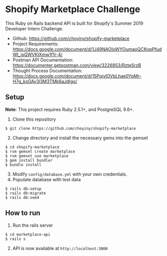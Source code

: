 # Shopify Marketplace Challenge
This Ruby on Rails backend API is built for Shopify's Summer 2019 Developer Intern Challenge.

- Github: https://github.com/choyiny/shopify-marketplace
- Project Requirements: https://docs.google.com/document/d/1J49NAOIoWYOumaoQCKopPfudWI_jsQWVKlXmw1f1r-4/
- Postman API Documentation: https://documenter.getpostman.com/view/3226853/RzteSrzB
- Thought Process Documentation: https://docs.google.com/document/d/15PqivlOVbLhae0YpMr-H7g_ksGAy3l3M3TMk6aJdlgo/

## Setup
**Note**: This project requires Ruby 2.5.1+, and PostgreSQL 9.6+.

1. Clone this repository
```
$ git clone https://github.com/choyiny/shopify-marketplace
```
2. Change directory and install the necessary gems into the gemset
```
$ cd shopify-marketplace
$ rvm gemset create marketplace
$ rvm gemset use marketplace
$ gem install bundler
$ bundle install
```
3. Modify `config/database.yml` with your own credentials.
4. Populate database with test data
```
$ rails db:setup
$ rails db:migrate
$ rails db:seed
```

## How to run
1. Run the rails server
```
$ cd marketplace-api
$ rails s
```
2. API is now available at `http://localhost:3000`
